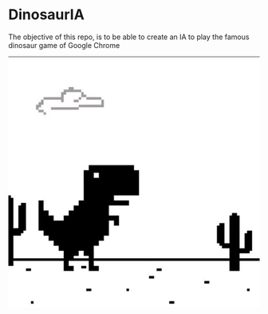 # DinosaurIA

The objective of this repo, is to be able to create an IA to play the famous dinosaur game of Google Chrome

![alt text](data/dino.jpg)
